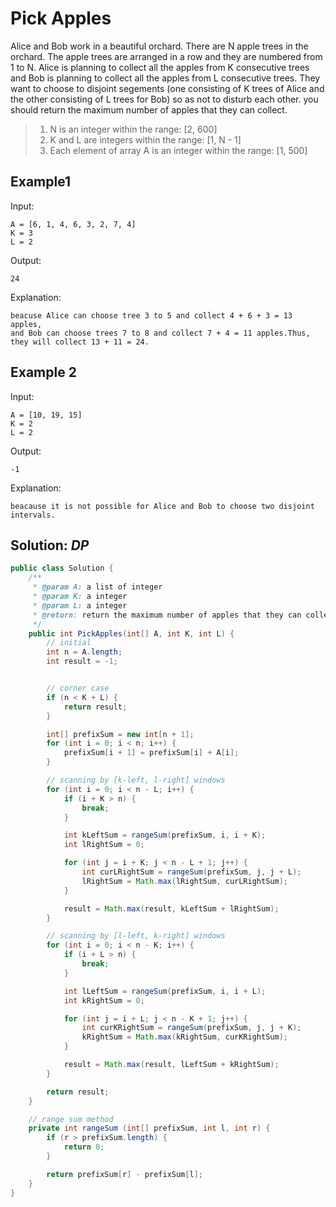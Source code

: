# Pick Apples
Alice and Bob work in a beautiful orchard. There are N apple trees in the orchard. The apple trees are arranged in a row and they are numbered from 1 to N.
Alice is planning to collect all the apples from K consecutive trees and Bob is planning to collect all the apples from L consecutive trees.
They want to choose to disjoint segements (one consisting of K trees of Alice and the other consisting of L trees for Bob) so as not to disturb each other. you should return the maximum number of apples that they can collect.

>1. N is an integer within the range: [2, 600]      
>2. K and L are integers within the range: [1, N - 1]
>3. Each element of array A is an integer within the range: [1, 500]

## Example1
Input:
```
A = [6, 1, 4, 6, 3, 2, 7, 4]
K = 3
L = 2

```
Output:
```
24

```
Explanation:
```
beacuse Alice can choose tree 3 to 5 and collect 4 + 6 + 3 = 13 apples,
and Bob can choose trees 7 to 8 and collect 7 + 4 = 11 apples.Thus,
they will collect 13 + 11 = 24.

```

## Example 2
Input:
```
A = [10, 19, 15]
K = 2
L = 2

```
Output:
```
-1

```
Explanation:
```
beacause it is not possible for Alice and Bob to choose two disjoint intervals.

```
## Solution: *DP*
```java
public class Solution {
    /**
     * @param A: a list of integer
     * @param K: a integer
     * @param L: a integer
     * @return: return the maximum number of apples that they can collect.
     */
    public int PickApples(int[] A, int K, int L) {
        // initial
        int n = A.length;
        int result = -1;


        // corner case
        if (n < K + L) {
            return result;
        }

        int[] prefixSum = new int[n + 1];
        for (int i = 0; i < n; i++) {
            prefixSum[i + 1] = prefixSum[i] + A[i];        
        }

        // scanning by [k-left, l-right] windows
        for (int i = 0; i < n - L; i++) {
            if (i + K > n) {
                break;
            }

            int kLeftSum = rangeSum(prefixSum, i, i + K);
            int lRightSum = 0;

            for (int j = i + K; j < n - L + 1; j++) {
                int curLRightSum = rangeSum(prefixSum, j, j + L);
                lRightSum = Math.max(lRightSum, curLRightSum);
            }

            result = Math.max(result, kLeftSum + lRightSum);
        }

        // scanning by [l-left, k-right] windows
        for (int i = 0; i < n - K; i++) {
            if (i + L > n) {
                break;
            }

            int lLeftSum = rangeSum(prefixSum, i, i + L);
            int kRightSum = 0;

            for (int j = i + L; j < n - K + 1; j++) {
                int curKRightSum = rangeSum(prefixSum, j, j + K);
                kRightSum = Math.max(kRightSum, curKRightSum);
            }

            result = Math.max(result, lLeftSum + kRightSum);
        }

        return result;
    }

    // range sum method
    private int rangeSum (int[] prefixSum, int l, int r) {
        if (r > prefixSum.length) {
            return 0;
        }

        return prefixSum[r] - prefixSum[l];
    }
}
```
